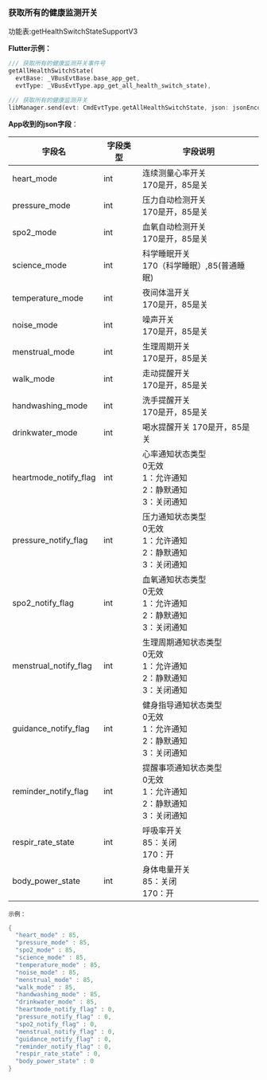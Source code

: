 ### 获取所有的健康监测开关


功能表:getHealthSwitchStateSupportV3

**Flutter示例：**

```dart
/// 获取所有的健康监测开关事件号
getAllHealthSwitchState(
  evtBase: _VBusEvtBase.base_app_get,
  evtType: _VBusEvtType.app_get_all_health_switch_state),

/// 获取所有的健康监测开关
libManager.send(evt: CmdEvtType.getAllHealthSwitchState, json: jsonEncode(json));
```



**App收到的json字段**：

| 字段名                | 字段类型 | 字段说明                                                     |
| --------------------- | -------- | ------------------------------------------------------------ |
| heart_mode            | int      | 连续测量心率开关  <br />170是开，85是关                       |
| pressure_mode         | int      | 压力自动检测开关 <br />170是开，85是关                        |
| spo2_mode             | int      | 血氧自动检测开关 <br />170是开，85是关                        |
| science_mode          | int      | 科学睡眠开关     <br />170（科学睡眠）,85(普通睡眠)       |
| temperature_mode      | int      | 夜间体温开关    <br />170是开，85是关                         |
| noise_mode            | int      | 噪声开关    <br />170是开，85是关                             |
| menstrual_mode        | int      | 生理周期开关 <br />170是开，85是关                            |
| walk_mode             | int      | 走动提醒开关 <br />170是开，85是关                            |
| handwashing_mode      | int      | 洗手提醒开关 <br />170是开，85是关                            |
| drinkwater_mode       | int      | 喝水提醒开关 170是开，85是关                                  |
| heartmode_notify_flag | int      | 心率通知状态类型 <br />0无效 <br />1：允许通知<br />2：静默通知<br />3：关闭通知 |
| pressure_notify_flag  | int      | 压力通知状态类型 <br />0无效 <br />1：允许通知<br />2：静默通知<br />3：关闭通知 |
| spo2_notify_flag      | int      | 血氧通知状态类型 <br />0无效 <br />1：允许通知<br />2：静默通知<br />3：关闭通知 |
| menstrual_notify_flag | int      | 生理周期通知状态类型 <br />0无效 <br />1：允许通知<br />2：静默通知<br />3：关闭通知 |
| guidance_notify_flag  | int      | 健身指导通知状态类型 <br />0无效 <br />1：允许通知<br />2：静默通知<br />3：关闭通知 |
| reminder_notify_flag  | int      | 提醒事项通知状态类型 <br />0无效 <br />1：允许通知<br />2：静默通知<br />3：关闭通知 |
| respir_rate_state     | int      | 呼吸率开关 <br />85：关闭   <br />170：开                 |
| body_power_state      | int      | 身体电量开关 <br />85：关闭   <br />170：开               |

`示例：`

```c
{
  "heart_mode" : 85,
  "pressure_mode" : 85,
  "spo2_mode" : 85,
  "science_mode" : 85,
  "temperature_mode" : 85,
  "noise_mode" : 85,
  "menstrual_mode" : 85,
  "walk_mode" : 85,
  "handwashing_mode" : 85,
  "drinkwater_mode" : 85,
  "heartmode_notify_flag" : 0,
  "pressure_notify_flag" : 0,
  "spo2_notify_flag" : 0,
  "menstrual_notify_flag" : 0,
  "guidance_notify_flag" : 0,
  "reminder_notify_flag" : 0,
  "respir_rate_state" : 0,
  "body_power_state" : 0
}
```
